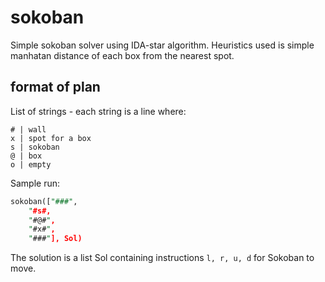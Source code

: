 # sokoban

Simple sokoban solver using IDA-star algorithm. Heuristics used is simple manhatan distance of each box from the nearest spot.

## format of plan
List of strings - each string is a line where:

```
# | wall
x | spot for a box
s | sokoban
@ | box
o | empty
```

Sample run:

```prolog
sokoban(["###",
    "#s#,
    "#@#",
    "#x#",
    "###"], Sol)
```

The solution is a list Sol containing instructions `l, r, u, d` for Sokoban to move.
